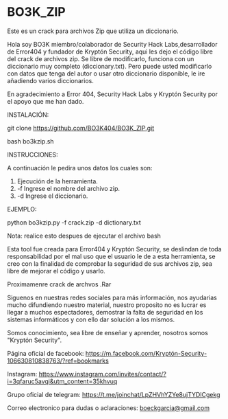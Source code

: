# BO3K_ZIP
Este es un crack para archivos Zip que utiliza un diccionario.

Hola soy BO3K miembro/colaborador de Security Hack Labs,desarrollador de Error404 y fundador de Kryptón Security, aqui les dejo el código libre del crack de archivos zip.
Se libre de modificarlo, funciona con un diccionario muy completo (diccionary.txt).
Pero puede usted modificarlo con datos que tenga del autor o usar otro diccionario disponible, le ire añadiendo varios diccionarios.

En agradecimiento a Error 404, Security Hack Labs y Kryptón Security por el apoyo que me han dado.
 
INSTALACIÓN:

git clone https://github.com/BO3K404/BO3K_ZIP.git

bash bo3kzip.sh 

INSTRUCCIONES:

A continuación le pedira unos datos los cuales son: 
1) Ejecución de la herramienta.
2) -f Ingrese el nombre del archivo zip.  
3) -d Ingrese el diccionario. 

EJEMPLO:

python bo3kzip.py -f crack.zip -d dictionary.txt 

Nota: realice esto despues de ejecutar el archivo bash

Esta tool fue creada para Error404 y Kryptón Security, se deslindan de toda responsabilidad por el mal uso que el usuario le de a esta herramienta, se creo con la finalidad de comprobar la seguridad de sus archivos zip, sea libre de mejorar el código y usarlo.

Proximamenre crack de archvos .Rar

Siguenos en nuestras redes sociales para más información, nos ayudarias mucho difundiendo nuestro material, nuestro proposito no es lucrar es llegar a muchos espectadores, demostrar la falta de seguridad en los sistemas informáticos y con ello dar solución a los mismos.

Somos conocimiento, sea libre de enseñar y aprender, nosotros somos "Kryptón Security".

Página oficial de facebook: https://m.facebook.com/Kryptón-Security-106630810838763/?ref=bookmarks

Instagram: https://www.instagram.com/invites/contact/?i=3qfaruc5avqi&utm_content=35khvuq 

Grupo oficial de telegram: https://t.me/joinchat/LpZHVhYZYe8ujTYDICgekg

Correo electronico para dudas o aclaraciones: boeckgarcia@gmail.com
